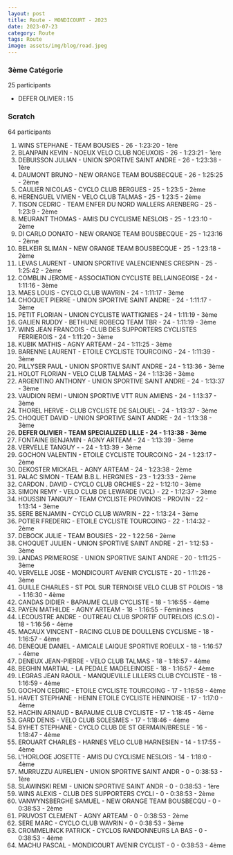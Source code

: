 ```yaml
---
layout: post
title: Route - MONDICOURT - 2023
date: 2023-07-23
category: Route
tags: Route
image: assets/img/blog/road.jpeg
---
```


### 3ème Catégorie
25 participants
- DEFER OLIVIER : 15

### Scratch
64 participants
1. WINS STEPHANE - TEAM BOUSIES - 26 - 1:23:20 - 1ère
2. BLANPAIN KEVIN - NOEUX VELO CLUB NOEUXOIS - 26 - 1:23:21 - 1ère
3. DEBUISSON JULIAN - UNION SPORTIVE SAINT ANDRE - 26 - 1:23:38 - 1ère
4. DAUMONT BRUNO - NEW ORANGE TEAM BOUSBECQUE - 26 - 1:25:25 - 2ème
5. CAULIER NICOLAS - CYCLO CLUB BERGUES - 25 - 1:23:5 - 2ème
6. HERENGUEL VIVIEN - VELO CLUB TALMAS - 25 - 1:23:5 - 2ème
7. TISON CEDRIC - TEAM ENFER DU NORD WALLERS ARENBERG - 25 - 1:23:9 - 2ème
8. MEURANT THOMAS - AMIS DU CYCLISME NESLOIS - 25 - 1:23:10 - 2ème
9. DI CARLO DONATO - NEW ORANGE TEAM BOUSBECQUE - 25 - 1:23:16 - 2ème
10. BELKEIR SLIMAN - NEW ORANGE TEAM BOUSBECQUE - 25 - 1:23:18 - 2ème
11. LEVAS LAURENT - UNION SPORTIVE VALENCIENNES CRESPIN - 25 - 1:25:42 - 2ème
12. COMBLIN JEROME - ASSOCIATION CYCLISTE BELLAINGEOISE - 24 - 1:11:16 - 3ème
13. MAES LOUIS - CYCLO CLUB WAVRIN - 24 - 1:11:17 - 3ème
14. CHOQUET PIERRE - UNION SPORTIVE SAINT ANDRE - 24 - 1:11:17 - 3ème
15. PETIT FLORIAN - UNION CYCLISTE WATTIGNIES - 24 - 1:11:19 - 3ème
16. GALIEN RUDDY - BETHUNE ROBECQ TEAM TBR - 24 - 1:11:19 - 3ème
17. WINS JEAN FRANCOIS - CLUB DES SUPPORTERS CYCLISTES FERRIEROIS - 24 - 1:11:20 - 3ème
18. KUBIK MATHIS - AGNY ARTEAM - 24 - 1:11:25 - 3ème
19. BARENNE LAURENT - ETOILE CYCLISTE TOURCOING - 24 - 1:11:39 - 3ème
20. PILLYSER PAUL - UNION SPORTIVE SAINT ANDRE - 24 - 1:13:36 - 3ème
21. HOLOT FLORIAN - VELO CLUB TALMAS - 24 - 1:13:36 - 3ème
22. ARGENTINO ANTHONY - UNION SPORTIVE SAINT ANDRE - 24 - 1:13:37 - 3ème
23. VAUDION REMI - UNION SPORTIVE VTT RUN AMIENS - 24 - 1:13:37 - 3ème
24. THOREL HERVE - CLUB CYCLISTE DE SALOUEL - 24 - 1:13:37 - 3ème
25. CHOQUET DAVID - UNION SPORTIVE SAINT ANDRE - 24 - 1:13:38 - 3ème
26. **DEFER OLIVIER - TEAM SPECIALIZED LILLE - 24 - 1:13:38 - 3ème**
27. FONTAINE BENJAMIN - AGNY ARTEAM - 24 - 1:13:39 - 3ème
28. VERVELLE TANGUY -  - 24 - 1:13:39 - 3ème
29. GOCHON VALENTIN - ETOILE CYCLISTE TOURCOING - 24 - 1:23:17 - 2ème
30. DEKOSTER MICKAEL - AGNY ARTEAM - 24 - 1:23:38 - 2ème
31. PALAC SIMON - TEAM B.B.L. HERGNIES - 23 - 1:23:33 - 2ème
32. CARDON . DAVID - CYCLO CLUB ORCHIES - 22 - 1:12:10 - 3ème
33. SIMON REMY - VELO CLUB DE LEWARDE (VCL) - 22 - 1:12:37 - 3ème
34. HOUSSIN TANGUY - TEAM CYCLISTE PROVINOIS - PROVIN - 22 - 1:13:14 - 3ème
35. SERE BENJAMIN - CYCLO CLUB WAVRIN - 22 - 1:13:24 - 3ème
36. POTIER FREDERIC - ETOILE CYCLISTE TOURCOING - 22 - 1:14:32 - 2ème
37. DEBOCK JULIE - TEAM BOUSIES - 22 - 1:22:56 - 2ème
38. CHOQUET JULIEN - UNION SPORTIVE SAINT ANDRE - 21 - 1:12:53 - 3ème
39. LANDAS PRIMEROSE - UNION SPORTIVE SAINT ANDRE - 20 - 1:11:25 - 3ème
40. VERVELLE JOSE - MONDICOURT AVENIR CYCLISTE - 20 - 1:11:26 - 3ème
41. GUILLE CHARLES - ST POL SUR TERNOISE VELO CLUB ST POLOIS - 18 - 1:16:30 - 4ème
42. CANDAS DIDIER - BAPAUME CLUB CYCLISTE - 18 - 1:16:55 - 4ème
43. PAYEN MATHILDE - AGNY ARTEAM - 18 - 1:16:55 - Féminines
44. LECOUSTRE ANDRE - OUTREAU CLUB SPORTIF OUTRELOIS (C.S.O) - 18 - 1:16:56 - 4ème
45. MACAUX VINCENT - RACING CLUB DE DOULLENS CYCLISME - 18 - 1:16:57 - 4ème
46. DENEQUE DANIEL - AMICALE LAIQUE SPORTIVE  ROEULX - 18 - 1:16:57 - 4ème
47. DENEUX JEAN-PIERRE - VELO CLUB TALMAS - 18 - 1:16:57 - 4ème
48. BEGHIN MARTIAL - LA PEDALE MADELEINOISE - 18 - 1:16:57 - 4ème
49. LEGRAS JEAN RAOUL - MANQUEVILLE LILLERS CLUB CYCLISTE - 18 - 1:16:59 - 4ème
50. GOCHON CEDRIC - ETOILE CYCLISTE TOURCOING - 17 - 1:16:58 - 4ème
51. HAVET STEPHANE - HENIN ETOILE CYCLISTE HENINOISE - 17 - 1:17:0 - 4ème
52. HACHIN ARNAUD - BAPAUME CLUB CYCLISTE - 17 - 1:18:45 - 4ème
53. GARD DENIS - VELO CLUB SOLESMES - 17 - 1:18:46 - 4ème
54. BYHET STEPHANE - CYCLO CLUB DE ST GERMAIN/BRESLE - 16 - 1:18:47 - 4ème
55. EROUART CHARLES - HARNES VELO CLUB HARNESIEN - 14 - 1:17:55 - 4ème
56. L'HORLOGE JOSETTE - AMIS DU CYCLISME NESLOIS - 14 - 1:18:0 - 4ème
57. MURRUZZU AURELIEN - UNION SPORTIVE SAINT ANDR - 0 - 0:38:53 - 1ère
58. SLAWINSKI REMI - UNION SPORTIVE SAINT ANDR - 0 - 0:38:53 - 1ère
59. WINS ALEXIS - CLUB DES SUPPORTERS CYCLI - 0 - 0:38:53 - 2ème
60. VANWYNSBERGHE SAMUEL - NEW ORANGE TEAM BOUSBECQU - 0 - 0:38:53 - 2ème
61. PRUVOST CLEMENT - AGNY ARTEAM - 0 - 0:38:53 - 2ème
62. SERE MARC - CYCLO CLUB WAVRIN - 0 - 0:38:53 - 3ème
63. CROMMELINCK PATRICK - CYCLOS RANDONNEURS LA BAS - 0 - 0:38:53 - 4ème
64. MACHU PASCAL - MONDICOURT AVENIR CYCLIST - 0 - 0:38:53 - 4ème
